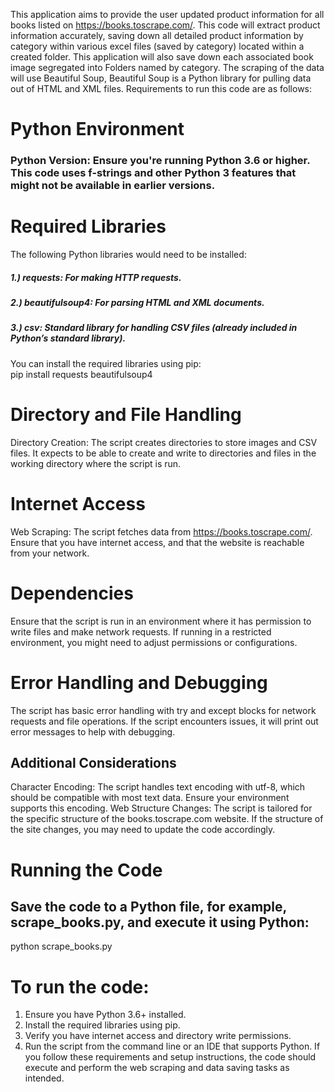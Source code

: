 This application aims to provide the user updated product information for all books listed on https://books.toscrape.com/. This code will extract product information accurately, saving down all detailed product information by category within various excel files (saved by category) located within a created folder. This application will also save down each associated book image segregated into Folders named by category.
The scraping of the data will use Beautiful Soup, Beautiful Soup is a Python library for pulling data out of HTML and XML files. Requirements to run this code are as follows:

# Python Environment
### Python Version: Ensure you're running Python 3.6 or higher. This code uses f-strings and other Python 3 features that might not be available in earlier versions.
   
# Required Libraries
The following Python libraries would need to be installed:
##### 1.) requests: For making HTTP requests.  
##### 2.) beautifulsoup4: For parsing HTML and XML documents.  
##### 3.) csv: Standard library for handling CSV files (already included in Python’s standard library).
You can install the required libraries using pip:  
pip install requests beautifulsoup4
# Directory and File Handling
Directory Creation: The script creates directories to store images and CSV files. It expects to be able to create and write to directories and files in the working directory where the script is run.
# Internet Access
Web Scraping: The script fetches data from https://books.toscrape.com/. Ensure that you have internet access, and that the website is reachable from your network.
# Dependencies
Ensure that the script is run in an environment where it has permission to write files and make network requests. If running in a restricted environment, you might need to adjust permissions or configurations.
# Error Handling and Debugging
The script has basic error handling with try and except blocks for network requests and file operations. If the script encounters issues, it will print out error messages to help with debugging.
## Additional Considerations
Character Encoding: The script handles text encoding with utf-8, which should be compatible with most text data. Ensure your environment supports this encoding.
Web Structure Changes: The script is tailored for the specific structure of the books.toscrape.com website. If the structure of the site changes, you may need to update the code accordingly.
# Running the Code
## Save the code to a Python file, for example, scrape_books.py, and execute it using Python:
python scrape_books.py
# To run the code:
1.	Ensure you have Python 3.6+ installed.
2.	Install the required libraries using pip.
3.	Verify you have internet access and directory write permissions.
4.	Run the script from the command line or an IDE that supports Python.
If you follow these requirements and setup instructions, the code should execute and perform the web scraping and data saving tasks as intended.


